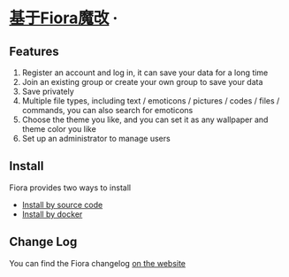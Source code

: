 # [基于Fiora魔改](https://fiora.suisuijiang.com/) &middot; 




## Features

1. Register an account and log in, it can save your data for a long time
2. Join an existing group or create your own group to save your data
3. Save privately
4. Multiple file types, including text / emoticons / pictures / codes / files / commands, you can also search for emoticons
5. Choose the theme you like, and you can set it as any wallpaper and theme color you like
6. Set up an administrator to manage users


## Install

Fiora provides two ways to install

- [Install by source code](https://yinxin630.github.io/fiora/docs/install#how-to-run)
- [Install by docker](https://yinxin630.github.io/fiora/docs/install#running-on-the-docker)

## Change Log

You can find the Fiora changelog [on the website](https://yinxin630.github.io/fiora/docs/changelog)
